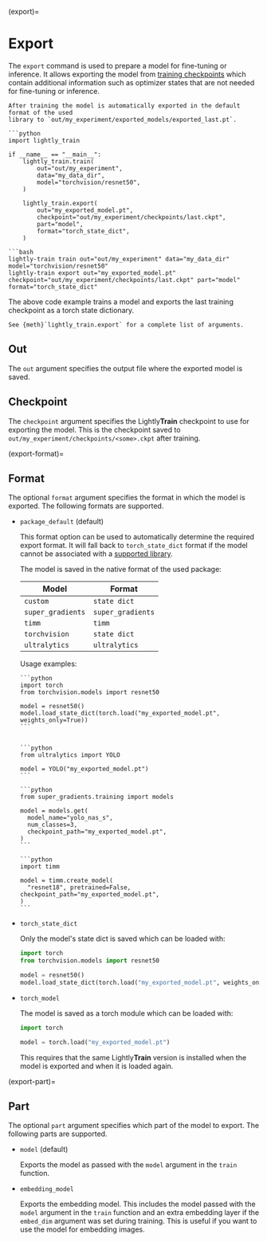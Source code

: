 (export)=

# Export

The `export` command is used to prepare a model for fine-tuning or inference. It allows
exporting the model from [training checkpoints](#train-output) which contain additional
information such as optimizer states that are not needed for fine-tuning or inference.

```{tip}
After training the model is automatically exported in the default format of the used 
library to `out/my_experiment/exported_models/exported_last.pt`.
```

````{tab} Python
```python
import lightly_train

if __name__ == "__main__":
    lightly_train.train(
        out="out/my_experiment",
        data="my_data_dir",
        model="torchvision/resnet50",
    )

    lightly_train.export(
        out="my_exported_model.pt",
        checkpoint="out/my_experiment/checkpoints/last.ckpt",
        part="model",
        format="torch_state_dict",
    )
````

````{tab} Command Line
```bash
lightly-train train out="out/my_experiment" data="my_data_dir" model="torchvision/resnet50"
lightly-train export out="my_exported_model.pt" checkpoint="out/my_experiment/checkpoints/last.ckpt" part="model" format="torch_state_dict"
````

The above code example trains a model and exports the last training checkpoint as a
torch state dictionary.

```{tip}
See {meth}`lightly_train.export` for a complete list of arguments.
```

## Out

The `out` argument specifies the output file where the exported model is saved.

## Checkpoint

The `checkpoint` argument specifies the Lightly**Train** checkpoint to use for exporting the
model. This is the checkpoint saved to `out/my_experiment/checkpoints/<some>.ckpt` after
training.

(export-format)=

## Format

The optional `format` argument specifies the format in which the model is exported. The following
formats are supported.

- `package_default` (default)

  This format option can be used to automatically determine the required export format.
  It will fall back to `torch_state_dict` format if the model cannot be associated with
  a [supported library](models/index.md#supported-libraries).

  The model is saved in the native format of the used package:

  | Model | Format |
  | --- | --- |
  | `custom` | `state dict` |
  | `super_gradients` | `super_gradients` |
  | `timm` | `timm` |
  | `torchvision` | `state dict` |
  | `ultralytics` | `ultralytics` |

  Usage examples:

  ````{dropdown} torchvision
  ```python
  import torch
  from torchvision.models import resnet50

  model = resnet50()
  model.load_state_dict(torch.load("my_exported_model.pt", weights_only=True))
  ```

  ````

  ```
  ```

  ````{dropdown} ultralytics
  ```python
  from ultralytics import YOLO

  model = YOLO("my_exported_model.pt")
  ```
  ````

  ````{dropdown} super_gradients
  ```python
  from super_gradients.training import models

  model = models.get(
    model_name="yolo_nas_s",
    num_classes=3,
    checkpoint_path="my_exported_model.pt",
  )
  ```
  ````

  ````{dropdown} timm
  ```python
  import timm

  model = timm.create_model(
    "resnet18", pretrained=False, checkpoint_path="my_exported_model.pt",
  )
  ```
  ````

- `torch_state_dict`

  Only the model's state dict is saved which can be loaded with:

  ```python
  import torch
  from torchvision.models import resnet50

  model = resnet50()
  model.load_state_dict(torch.load("my_exported_model.pt", weights_only=True))
  ```

- `torch_model`

  The model is saved as a torch module which can be loaded with:

  ```python
  import torch

  model = torch.load("my_exported_model.pt")
  ```

  This requires that the same Lightly**Train** version is installed when the model is
  exported and when it is loaded again.

(export-part)=

## Part

The optional `part` argument specifies which part of the model to export. The following parts are
supported.

- `model` (default)

  Exports the model as passed with the `model` argument in the `train` function.

- `embedding_model`

  Exports the embedding model. This includes the model passed with the `model` argument
  in the `train` function and an extra embedding layer if the `embed_dim` argument was
  set during training. This is useful if you want to use the model for embedding images.
